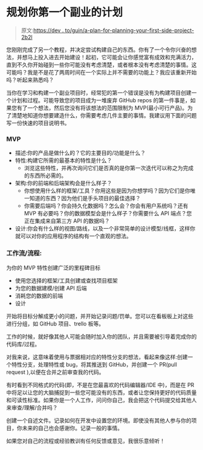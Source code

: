 # 规划你第一个副业的计划

> 原文:[https://dev . to/guin/a-plan-for-planning-your-first-side-project-2b2l](https://dev.to/guin/a-plan-for-planning-your-first-side-project-2b2l)

您刚刚完成了另一个教程，并决定尝试构建自己的东西。你有了一个令你兴奋的想法，并想马上投入进去开始建设！起初，它可能会让你感觉富有成效和充满活力，直到不久你开始碰到一些你可能没有考虑清楚，或者根本没有考虑清楚的事情。这可能吗？我是不是花了两周时间在一个实际上并不需要的功能上？我应该重新开始吗？听起来熟悉吗？

当你在学习和构建一个副业项目时，经常犯的第一个错误是没有为构建项目创建一个计划和过程。可能导致您的项目成为一堆废弃 GitHub repos 的第一件事是，如果您有了一个想法，然后您没有将该想法的范围限制为 MVP(最小可行产品)。为了清楚地知道你想要建造什么，你需要考虑几件主要的事情。我建议用下面的问题写一份快速的项目说明书。

### [](#mvp)MVP

*   描述:你的产品是做什么的？它的主要目的/功能是什么？
*   特性:构建它所需的最基本的特性是什么？
    *   浏览这些特性，并再次询问它们是否真的是你第一次迭代可以称之为完成的东西所必需的。
*   架构:你的前端和后端架构会是什么样子？
    *   你想使用什么样的框架/工具？你用这些是因为你想学吗？因为它们是你唯一知道的东西？因为他们是手头项目的最佳选择？
    *   你需要后端吗？你会持久化数据吗？怎么会？你会有用户系统吗？还有 MVP 有必要吗？你的数据模型会是什么样子？你需要什么 API 端点？您正在集成来自第三方 API 的数据吗？
*   设计:你会有什么样的视图/路线，以及一个非常简单的设计模型/线框，这样你就可以对你的应用程序的结构有一个直观的想法。

### [](#workflowprocess)工作流/流程:

为你的 MVP 特性创建广泛的里程碑目标

*   使用您选择的框架/工具创建或查找项目框架
*   为您的数据建模/创建 API 后端
*   消耗您的数据的前端
*   设计

开始将目标分解成更小的问题，并开始记录问题/罚单。您可以在看板板上对这些进行分组，如 GitHub 项目、trello 板等。

工作的时候，就好像其他人可能会随时加入你的团队，并且需要被引导着完成你的代码库/过程。

对我来说，这意味着使用与票据相对应的特性分支的想法，看起来像这样:创建一个特性分支，处理特性或 bug，将其推送到 GitHub，并创建一个 PR(pull request ),以便在合并之前审查我的代码。

有时看到不同格式的代码(即，不是在您最喜欢的代码编辑器/IDE 中)，而是在 PR 中将足以让您的大脑捕捉到一些您可能没有的东西，或者让您保持更好的代码质量和可读性标准。如果你是一个人工作，问问你自己，我会把这个代码提交给其他人来审查/理解/合并吗？

创建一个自述文件。记录如何在开发中设置您的环境。即使没有其他人参与你的项目，你未来的自己也会感谢你。记录一般的事情。

如果您对自己的流程或经验教训有任何反馈或意见，我很乐意倾听！